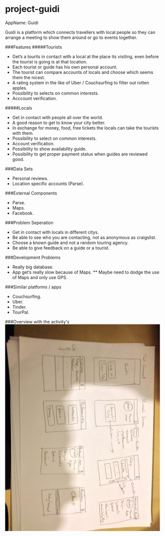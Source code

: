 # project-guidi


AppName: Guidi 

Guidi is a platform which connects travellers with local people so they can arrange a meeting to show them around or go to events together.


###Features
#####Tourists
* Get’s a tourits in contact with a local at the place its visiting, even before the tourist is going is at that location.
* Each tourist or guide has his own personal account.
* The tourist can compare accounts of locals and choose which seems them the  nicest.
* A rating system in the like of Uber / Couchsurfing to filter out rotten apples. 
* Possibility to selects on common interests.
* Acccount verification.

#####Locals
* Get in contact with people all over the world.
* A good reason to get to know your city better.
* In exchange for money, food, free tickets the locals can take the tourists with them. 
* Possibility to select on common interests.
* Account verification. 
* Possibility to show availability guide.
* Possibility to get proper payment status when guides are reviewed good.

###Data Sets
* Personal reviews.
* Location specific accounts (Parse).

###External Components
* Parse. 
* Maps.
* Facebook.

###Problem Seperation
* Get in contact with locals in different citys.
* Be able to see who you are contacting, not as anonymous as craigslist.
* Choose a known guide and not a random touring agency.
* Be able to give feedback on a guide or a tourist.

###Development Problems
* Really big database. 
* App get’s really slow because of Maps. 
** Maybe need to dodge the use of Maps and only use GPS.


###Similar platforms / apps 
* Couchsurfing.
* Uber.
* Tinder.
* TourPal. 

###Overview with the activity's 
![alt text](doc/overzicht.JPG "Summary activitys")


